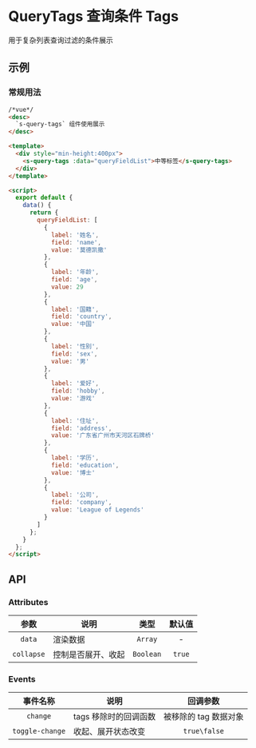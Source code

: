 # QueryTags 查询条件 Tags

用于复杂列表查询过滤的条件展示

## 示例

### 常规用法

```html
/*vue*/
<desc>
  `s-query-tags` 组件使用展示
</desc>

<template>
  <div style="min-height:400px">
    <s-query-tags :data="queryFieldList">中等标签</s-query-tags>
  </div>
</template>

<script>
  export default {
    data() {
      return {
        queryFieldList: [
          {
            label: '姓名',
            field: 'name',
            value: '莫德凯撒'
          },
          {
            label: '年龄',
            field: 'age',
            value: 29
          },
          {
            label: '国籍',
            field: 'country',
            value: '中国'
          },
          {
            label: '性别',
            field: 'sex',
            value: '男'
          },
          {
            label: '爱好',
            field: 'hobby',
            value: '游戏'
          },
          {
            label: '住址',
            field: 'address',
            value: '广东省广州市天河区石牌桥'
          },
          {
            label: '学历',
            field: 'education',
            value: '博士'
          },
          {
            label: '公司',
            field: 'company',
            value: 'League of Legends'
          }
        ]
      };
    }
  };
</script>
```

## API

### Attributes

|    参数    | 说明               |   类型    | 默认值 |
| :--------: | ------------------ | :-------: | :----: |
|   `data`   | 渲染数据           |  `Array`  |   -    |
| `collapse` | 控制是否展开、收起 | `Boolean` | `true` |

### Events

|    事件名称     | 说明                  |       回调参数        |
| :-------------: | --------------------- | :-------------------: |
|    `change`     | tags 移除时的回调函数 | 被移除的 tag 数据对象 |
| `toggle-change` | 收起、展开状态改变    |     `true\false`      |
